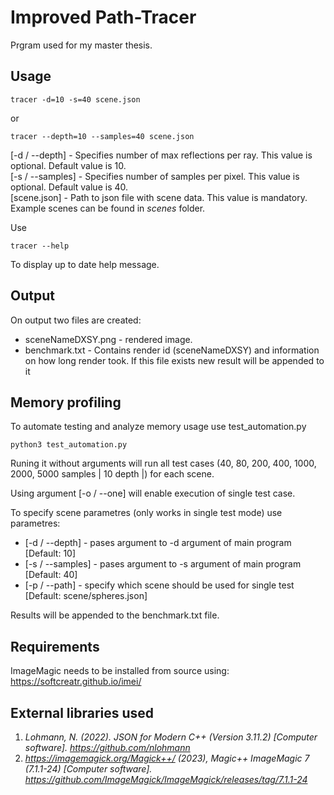 # Improved Path-Tracer
Prgram used for my master thesis.

## Usage

```
tracer -d=10 -s=40 scene.json
```

or

```
tracer --depth=10 --samples=40 scene.json
```

[-d / --depth] - Specifies number of max reflections per ray. This value is optional. Default value is 10.
<br>[-s / --samples] - Specifies number of samples per pixel. This value is optional. Default value is 40.
<br>[scene.json] - Path to json file with scene data. This value is mandatory. Example scenes can be found in *scenes* folder.

Use

```
tracer --help
```

To display up to date help message.

## Output

On output two files are created:
* sceneNameDXSY.png - rendered image.
* benchmark.txt - Contains render id (sceneNameDXSY) and information on how long render took. If this file exists new result will be appended to it

## Memory profiling

To automate testing and analyze memory usage use test_automation.py

```
python3 test_automation.py
```

Runing it without arguments will run all test cases (40, 80, 200, 400, 1000, 2000, 5000 samples | 10 depth |) for each scene.

Using argument [-o / --one] will enable execution of single test case.

To specify scene parametres (only works in single test mode) use parametres:
* [-d / --depth] - pases argument to -d argument of main program [Default: 10]
* [-s / --samples] - pases argument to -s argument of main program [Default: 40]
* [-p / --path] - specify which scene should be used for single test [Default: scene/spheres.json]

Results will be appended to the benchmark.txt file.


## Requirements
ImageMagic needs to be installed from source using: https://softcreatr.github.io/imei/

## External libraries used
1. *Lohmann, N. (2022). JSON for Modern C++ (Version 3.11.2) [Computer software]. https://github.com/nlohmann*
2. *https://imagemagick.org/Magick++/ (2023), Magic++ ImageMagic 7 (7.1.1-24) [Computer software]. https://github.com/ImageMagick/ImageMagick/releases/tag/7.1.1-24*
